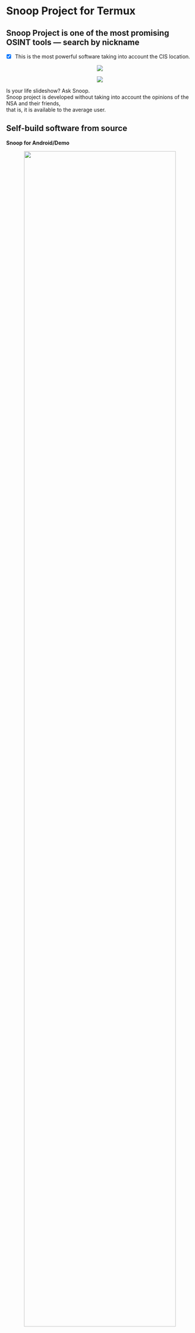 Snoop Project for Termux
========================

## Snoop Project is one of the most promising OSINT tools — search by nickname
- [X] This is the most powerful software taking into account the CIS location.

<p align="center">  
  <img src="https://raw.githubusercontent.com/snooppr/snoop/master/images/Snoop_2android.png" />  
</p>  

<p align="center">  
  <img src="https://raw.githubusercontent.com/snooppr/snoop/master/images/snoopandroid.png" />  
</p>  

Is your life slideshow? Ask Snoop.  
Snoop project is developed without taking into account the opinions of the NSA and their friends,  
that is, it is available to the average user.  

## Self-build software from source  
**Snoop for Android/Demo**  
<p align="center">  
  <img src="https://raw.githubusercontent.com/snooppr/snoop/master/images/Snoop_termux.plugins.png" width="90%" />  
</p>  

**Self-build software from source**  
**Native Installation**  

Install [Termux](https://f-droid.org/en/packages/com.termux/ "Termux with F-Droid, GP Termux is no longer updated!")  
```sh
# NOTE_1!: if the user has errors with $ 'pkg update', for example due to country censorship,
# and/or due to the fact that Termux has not been updated for a long time on the user's device,
# then removing/installing Termux application will not help,
# since after deletion, old repositories remain on the user's device, the solution is:
$ termux-change-repo
# and choose to get updates (for all repo) from another mirror repository.

# Open access to disk
$ termux-setup-storage

# Install python3 and dependencies
$ apt update && pkg upgrade && pkg install python libcrypt libxml2 libxslt git
$ pip install --upgrade pip

# Clone the repository
$ git clone https://github.com/snooppr/snoop

# Enter the Snoop working directory  
$ cd ~/snoop  
# Install the 'requirements.txt' dependencies  
$ python3 -m pip install -r requirements.txt  


# Optional↓
# To expand the terminal output in Termux (by default, 2k lines are displayed in the CLI),  
# for example, displaying the entire database of the option '--list-all [1/2]'  
# add the line 'terminal-transcript-rows=10000' to the file '~/.termux/termux.properties'  
# (the feature is available in Termux v0.114+).  
# Restart Termux.  

# The user can also launch the Snoop Project on the snoop command from anywhere in  
# the cli by creating an alias.  
$ cd && echo "alias snoop='cd && cd snoop && python snoop.py'" >> .bashrc && bash  

# The user can also run a quick check on the database of the site he is interested in,  
# without using the 'list-all' option, using the 'snoopcheck'command  
$ cd && echo "alias snoopcheck='cd && cd snoop && echo 2 | python snoop.py --list-all | grep -i'" >> .bashrc && bash  
# restart Termux.  
# At the end of the search work snoop on the request to select "with which to open the search results" select the default / system HTMLviewer.  

# NOTE_2!: to auto-open search results in an external web-browser:  
$ cd && pkg install termux-tools; echo 'allow-external-apps=true' >>.termux/termux.properties  
```
NOTE_3!: if the Android user has a flawed (i.e. OS 12+ version with many limitations) and breaks Termux, read the instructions for solving the problem [here](https://github.com/agnostic-apollo/Android-Docs/blob/master/en/docs/apps/processes/phantom-cached-and-empty-processes.md#how-to-disable-the-phantom-processes-killing).  
NOTE_4!: old patched python versions 3.7-3.11 from are supported [termux_tur repo](https://github.com/termux-user-repository/tur/tree/master/tur).  
<p align="center">  
  <img src="https://raw.githubusercontent.com/snooppr/snoop/master/images/snoop_alias.gif" width="40%" />  
</p>  


## Using
```
usage: python snoop.py [search arguments...] nickname
or
usage: python snoop.py [service arguments | plugins arguments]

$ python snoop.py --help

Help

optional arguments:
  -h, --help            show this help message and exit

service arguments:
  --version, -V         printing versions of :: OS; Snoop;
                        Python and Licenses
  --list-all, -l        Print detailed information about the 
                        Snoop database
  --donate, -d          Donate to the development of the Snoop Project,
                        get/buy Snoop Full Version
  --autoclean, -a       Delete all reports, clear cache
  --update, -U          Update Snoop

plugins arguments:
  --module, -m          OSINT search: use various plugins Snoop ::
                        IP/GEO/YANDEX

search arguments:
  nickname              The nickname of the wanted user.
                        Searching for several names at the same time is 
                        supported. Nicknames containing a space in their name
                        are enclosed in quotation marks
  --verbose, -v         When searching for 'nickname', print detailed
                        verbalization
  --web-base, -w        Connect to search for 'nickname' to the updated web_DB
                        (5100+ websites). In demo version the function is disabled
  --site , -s <site_name> 
                        Specify the name of the site from the database 
                        '--list-all'. Search for 'nickname' on one specified
                        resource, it is acceptable to use the '-s' option
                        multiple times
  --exclude , -e <country_code> 
                        Exclude the selected region from the search,
                        it is permissible to use the '-e' option several times,
                        for example, '-e RU -e WR' exclude Russia and World from search
  --include , -i <country_code> 
                        Include only the selected region in the search,
                        it is permissible to use the '-i' option several times,
                        for example, '-i US -i UA' search for USA and Ukraine
  --country-sort, -c    Print and record_results' by country,
                        not alphabetically
  --time-out , -t <digit> 
                        Set maximum time allocation for waiting for a response 
                        from the server (seconds). Affects the search duration.
                        Affects 'Timeout errors:' On. this option is necessary
                        with a slow Internet connection (by default 9s)
  --found-print, -f     Print only found accounts
  --no-func, -n         ✓Monochrome terminal, do not use colors in url 
                        ✓Disable opening web browser
                        ✓Disable printing of country flags 
                        ✓Disable indication and progress status
  --userlist , -u <file> 
                        Specify a file with a list of users. Snoop will
                        intelligently process the data and provide additional reports
  --save-page, -S       Save found user pages to local files (slow mode)
  --cert-on, -C         Enable verification of certificates on servers.
                        By default, certificate verification on servers is disabled, 
                        which allows you to process problematic sites without errors
  --headers , -H <User-Agent> 
                        Set the user-agent manually, the agent is enclosed in 
                        quotes, by default a random or overridden user-agent
                        from the snoop database is set for each site
  --pool , -p <digit>   Disable auto-optimization and set manually
                        search speed from 1 to 300 max. processes. By
                        default, high load on computer resources is used
                        in Quick mode, in other modes, moderate power consumption is
                        used. Too low or high value can significantly slow down the
                        operation of software. ~The calculated optimal value for this
                        device is displayed in 'snoop info', parameter
                        'Recommended pool', option [--version/-V]. This option
                        is suggested to be used 1) if the user has a
                        multi-core computer and RAM reserve or, on the contrary, weak,
                        rented VPS 2) It is recommended to speed up and slow down the
                        search in tandem with the option [--found-print/-f']
  --quick, -q           Fast and aggressive search mode. 
                        Does not reprocess failed resources,
                        which speeds up the search,
                        but also slightly increases Bad_raw.
                        Quick mode adapts to PC power,
                        does not print intermediate results,
                        is effective and is designed for Snoop full version
```

**Example**
```sh
# To search for just one user:
$ python3 snoop.py username1
# Or, for example, Cyrillic is supported:
$ python3 snoop.py олеся
# To search for a name containing a space:
$ python3 snoop.py "bob dylan"
$ python3 snoop.py bob_dylan
$ python3 snoop.py bob-dylan

# To search for one or more users:
$ python3 snoop.py username1 username2 username3 username4

# Search for multiple users - sorting the output of results by country;
# avoid long freezes on sites (more often the 'dead zone' depends on your ip-address);
# print only found accounts; save pages found
# of accounts locally; specify a file with a list of wanted accounts;
# connect to search for Snoop's extensible and updatable web-base:
$ python3 snoop.py -c -t 9 -f -S -u ~/file.txt -w

# Search for two usernames on two resources:
$ python snoop.py -s habr -s lichess chikamaria irina

# Get Snoop full version:
$ python snoop.py --donate

# 'ctrl-c' — abort search
```
Found accounts will be stored in '/storage/emulated/0/snoop/results/nicknames/*{txt|csv|html}'.  
csv open in *office, field separator **comma**.    

Destroy **all** search results - delete the directory '~/snoop/results'.
or ```python snoop.py --autoclean```

```sh
# Update Snoop to test new software features:
$ python3 snoop.py --update #requires a Git installation.
```

**An example snoop for android**  
<p align="center">  
  <img src="https://raw.githubusercontent.com/snooppr/snoop/master/images/Android%20snoop_run.gif" width="40%" />  
</p>  

 • ⋮ **Run an aggressive repository compaction on December 11, 2024.** A full history backup was saved. Users building Snoop from source should do a new 'git clone'.  
